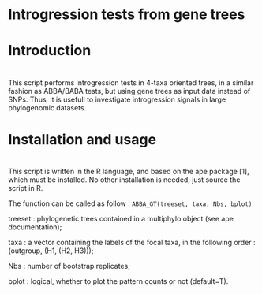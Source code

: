 # Introgression tests from gene trees

# Introduction
#
This script performs introgression tests in 4-taxa oriented trees, in a similar fashion as ABBA/BABA tests, but using gene trees as input data instead of SNPs. Thus, it is usefull to investigate introgression signals in large phylogenomic datasets.

# Installation and usage
#
This script is written in the R language, and based on the ape package [1], which must be installed. No other installation is needed, just source the script in R.

The function can be called as follow : `ABBA_GT(treeset, taxa, Nbs, bplot)`

treeset : phylogenetic trees contained in a multiphylo object (see ape documentation);

taxa : a vector containing the labels of the focal taxa, in the following order : (outgroup, (H1, (H2, H3)));

Nbs : number of bootstrap replicates;

bplot : logical, whether to plot the pattern counts or not (default=T).


